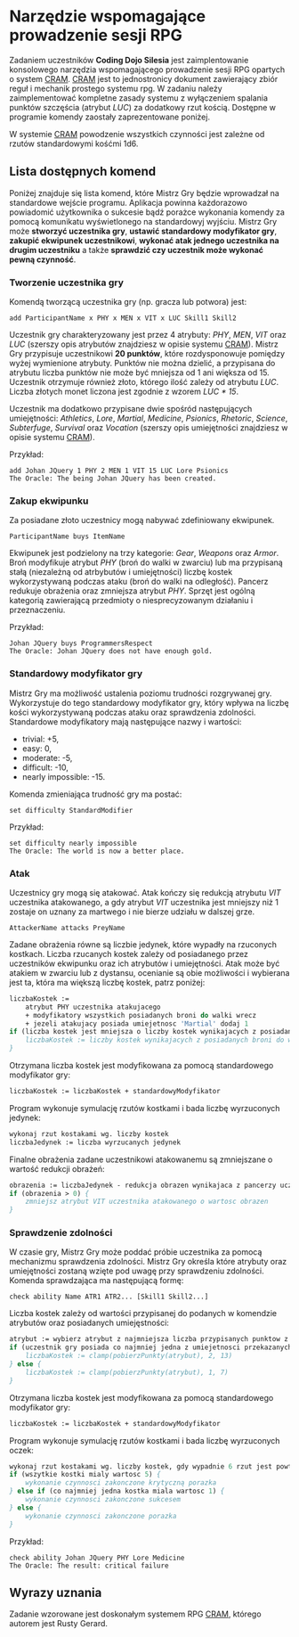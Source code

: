 # Narzędzie wspomagające prowadzenie sesji RPG

Zadaniem uczestników **Coding Dojo Silesia** jest zaimplentowanie konsolowego narzędzia wspomagającego prowadzenie sesji RPG opartych o system [CRAM](http://onepagerpg.com/files/CRAM.pdf). [CRAM](http://onepagerpg.com/files/CRAM.pdf) jest to jednostronicy dokument zawierający zbiór reguł i mechanik prostego systemu rpg. W zadaniu należy zaimplementować kompletne zasady systemu z wyłączeniem spalania punktów szczęścia (atrybut _LUC_) za dodatkowy rzut kością. Dostępne w programie komendy zaostały zaprezentowane poniżej.

W systemie [CRAM](http://onepagerpg.com/files/CRAM.pdf) powodzenie wszystkich czynności jest zależne od rzutów standardowymi kośćmi 1d6.

## Lista dostępnych komend

Poniżej znajduje się lista komend, które Mistrz Gry będzie wprowadzał na standardowe wejście programu. Aplikacja powinna każdorazowo powiadomić użytkownika o sukcesie bądź porażce wykonania komendy za pomocą komunikatu wyświetlonego na standardowyj wyjściu. Mistrz Gry może **stworzyć uczestnika gry**, **ustawić standardowy modyfikator gry**, **zakupić ekwipunek uczestnikowi**, **wykonać atak jednego uczestnika na drugim uczestniku** a także **sprawdzić czy uczestnik może wykonać pewną czynność**.

### Tworzenie uczestnika gry
Komendą tworzącą uczestnika gry (np. gracza lub potwora) jest:
```console
add ParticipantName x PHY x MEN x VIT x LUC Skill1 Skill2
```
Uczestnik gry charakteryzowany jest przez 4 atrybuty: _PHY_, _MEN_, _VIT_ oraz _LUC_ (szerszy opis atrybutów znajdziesz w opisie systemu [CRAM](http://onepagerpg.com/files/CRAM.pdf)). Mistrz Gry przypisuje uczestnikowi **20 punktów**, które rozdysponowuje pomiędzy wyżej wymienione atrybuty. Punktów nie można dzielić, a przypisana do atrybutu liczba punktów nie może być mniejsza od 1 ani większa od 15. Uczestnik otrzymuje również złoto, którego ilość zależy od atrybutu _LUC_. Liczba złotych monet liczona jest zgodnie z wzorem _LUC * 15_.

Uczestnik ma dodatkowo przypisane dwie spośród następujących umiejętności: _Athletics_, _Lore_, _Martial_, _Medicine_, _Psionics_, _Rhetoric_, _Science_, _Subterfuge_, _Survival_ oraz _Vocation_ (szerszy opis umiejętności znajdziesz w opisie systemu [CRAM](http://onepagerpg.com/files/CRAM.pdf)).

Przykład:
```console
add Johan JQuery 1 PHY 2 MEN 1 VIT 15 LUC Lore Psionics
The Oracle: The being Johan JQuery has been created.
```

### Zakup ekwipunku
Za posiadane złoto uczestnicy mogą nabywać zdefiniowany ekwipunek.
```console
ParticipantName buys ItemName
```
Ekwipunek jest podzielony na trzy kategorie: _Gear_, _Weapons_ oraz _Armor_. Broń modyfikuje atrybut _PHY_ (broń do walki w zwarciu) lub ma przypisaną stałą (niezależną od atrbybutów i umiejętności) liczbę kostek wykorzystywaną podczas ataku (broń do walki na odległość). Pancerz redukuje obrażenia oraz zmniejsza atrybut _PHY_. Sprzęt jest ogólną kategorią zawierającą przedmioty o niesprecyzowanym działaniu i przeznaczeniu.

Przykład:
```console
Johan JQuery buys ProgrammersRespect
The Oracle: Johan JQuery does not have enough gold.
```

### Standardowy modyfikator gry
Mistrz Gry ma możliwość ustalenia poziomu trudności rozgrywanej gry. Wykorzystuje do tego standardowy modyfikator gry, który wpływa na liczbę kości wykorzystywaną podczas ataku oraz sprawdzenia zdolności. Standardowe modyfikatory mają następujące nazwy i wartości:
- trivial: +5,
- easy: 0,
- moderate: -5,
- difficult: -10,
- nearly impossible: -15.

Komenda zmieniająca trudność gry ma postać:
```console
set difficulty StandardModifier
```
Przykład:
```console
set difficulty nearly impossible
The Oracle: The world is now a better place.
```

### Atak
Uczestnicy gry mogą się atakować. Atak kończy się redukcją atrybutu _VIT_ uczestnika atakowanego, a gdy atrybut _VIT_ uczestnika jest mniejszy niż 1 zostaje on uznany za martwego i nie bierze udziału w dalszej grze.
```console
AttackerName attacks PreyName
```

Zadane obrażenia równe są liczbie jedynek, które wypadły na rzuconych kostkach. Liczba rzucanych kostek zależy od posiadanego przez uczestników ekwipunku oraz ich atrybutów i umiejętności. Atak może być atakiem w zwarciu lub z dystansu, ocenianie są obie możliwości i wybierana jest ta, która ma większą liczbę kostek, patrz poniżej: 
```pascal
liczbaKostek := 
	atrybut PHY uczestnika atakujacego
	+ modyfikatory wszystkich posiadanych broni do walki wrecz
	+ jezeli atakujacy posiada umiejetnosc 'Martial' dodaj 1
if (liczba kostek jest mniejsza o liczby kostek wynikajacych z posiadanych broni do walki na odleglosc) {
	liczbaKostek := liczby kostek wynikajacych z posiadanych broni do walki na odległosc
}
```
Otrzymana liczba kostek jest modyfikowana za pomocą standardowego modyfikator gry:
```pascal
liczbaKostek := liczbaKostek + standardowyModyfikator
```
Program wykonuje symulację rzutów kostkami i bada liczbę wyrzuconych jedynek:
```pascal
wykonaj rzut kostakami wg. liczby kostek
liczbaJedynek := liczba wyrzucanych jedynek
```
Finalne obrażenia zadane uczestnikowi atakowanemu są zmniejszane o wartość redukcji obrażeń:
```pascal
obrazenia := liczbaJedynek - redukcja obrazen wynikajaca z pancerzy uczestnika atakowanego
if (obrazenia > 0) {
	zmniejsz atrybut VIT uczestnika atakowanego o wartosc obrazen
}
```

### Sprawdzenie zdolności
W czasie gry, Mistrz Gry może poddać próbie uczestnika za pomocą mechanizmu sprawdzenia zdolności. Mistrz Gry określa które atrybuty oraz umiejętności zostaną wzięte pod uwagę przy sprawdzeniu zdolności. Komenda sprawdzająca ma następującą formę:
```console
check ability Name ATR1 ATR2... [Skill1 Skill2...]
```

Liczba kostek zależy od wartości przypisanej do podanych w komendzie atrybutów oraz posiadanych umiejęstności:
```pascal
atrybut := wybierz atrybut z najmniejsza liczba przypisanych punktow z listy atrybutow przekazanych w komendzie
if (uczestnik gry posiada co najmniej jedna z umiejetnosci przekazanych w komendzie) {
	liczbaKostek := clamp(pobierzPunkty(atrybut), 2, 13)
} else {
	liczbaKostek := clamp(pobierzPunkty(atrybut), 1, 7)
}
```
Otrzymana liczba kostek jest modyfikowana za pomocą standardowego modyfikator gry:
```pascal
liczbaKostek := liczbaKostek + standardowyModyfikator
```
Program wykonuje symulację rzutów kostkami i bada liczbę wyrzuconych oczek:
```pascal
wykonaj rzut kostakami wg. liczby kostek, gdy wypadnie 6 rzut jest powtorzony
if (wszytkie kostki mialy wartosc 5) {
	wykonanie czynnosci zakonczone krytyczną porazka 
} else if (co najmniej jedna kostka miala wartosc 1) {
	wykonanie czynnosci zakonczone sukcesem
} else {
	wykonanie czynnosci zakonczone porazka
}
```

Przykład:
```console
check ability Johan JQuery PHY Lore Medicine
The Oracle: The result: critical failure
```

## Wyrazy uznania
Zadanie wzorowane jest doskonałym systemem RPG [CRAM](http://onepagerpg.com/files/CRAM.pdf), którego autorem jest  Rusty Gerard.
